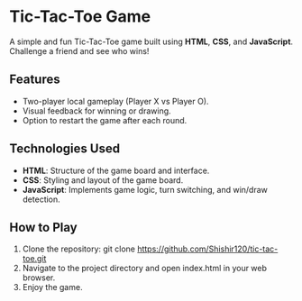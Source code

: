 # Tic-Tac-Toe Game

A simple and fun Tic-Tac-Toe game built using **HTML**, **CSS**, and **JavaScript**. Challenge a friend and see who wins!

## Features

- Two-player local gameplay (Player X vs Player O).
- Visual feedback for winning or drawing.
- Option to restart the game after each round.

## Technologies Used

- **HTML**: Structure of the game board and interface.
- **CSS**: Styling and layout of the game board.
- **JavaScript**: Implements game logic, turn switching, and win/draw detection.

## How to Play

1. Clone the repository:
   git clone https://github.com/Shishir120/tic-tac-toe.git
2. Navigate to the project directory and open index.html in your web browser.
3. Enjoy the game.